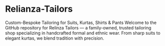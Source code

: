 # Relianza-Tailors
Custom-Bespoke Tailoring for Suits, Kurtas, Shirts &amp; Pants  Welcome to the GitHub repository for Relinza Tailors — a family-owned, trusted tailoring shop specializing in handcrafted formal and ethnic wear. From sharp suits to elegant kurtas, we blend tradition with precision.

